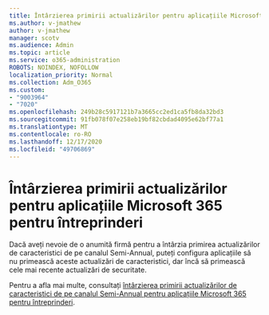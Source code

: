 ```yaml
---
title: Întârzierea primirii actualizărilor pentru aplicațiile Microsoft 365 pentru întreprinderi
ms.author: v-jmathew
author: v-jmathew
manager: scotv
ms.audience: Admin
ms.topic: article
ms.service: o365-administration
ROBOTS: NOINDEX, NOFOLLOW
localization_priority: Normal
ms.collection: Adm_O365
ms.custom:
- "9003964"
- "7020"
ms.openlocfilehash: 249b28c5917121b7a3665cc2ed1ca5fb8da32bd3
ms.sourcegitcommit: 91fb078f07e258eb19bf82cbdad4095e62bf77a1
ms.translationtype: MT
ms.contentlocale: ro-RO
ms.lasthandoff: 12/17/2020
ms.locfileid: "49706869"
---
```

# <a name="delay-receiving-updates-to-microsoft-365-apps-for-enterprise"></a>Întârzierea primirii actualizărilor pentru aplicațiile Microsoft 365 pentru întreprinderi

Dacă aveți nevoie de o anumită firmă pentru a întârzia primirea actualizărilor de caracteristici de pe canalul Semi-Annual, puteți configura aplicațiile să nu primească aceste actualizări de caracteristici, dar încă să primească cele mai recente actualizări de securitate.

Pentru a afla mai multe, consultați [întârzierea primirii actualizărilor de caracteristici de pe canalul Semi-Annual pentru aplicațiile Microsoft 365 pentru întreprinderi](https://go.microsoft.com/fwlink/?linkid=2109533).
